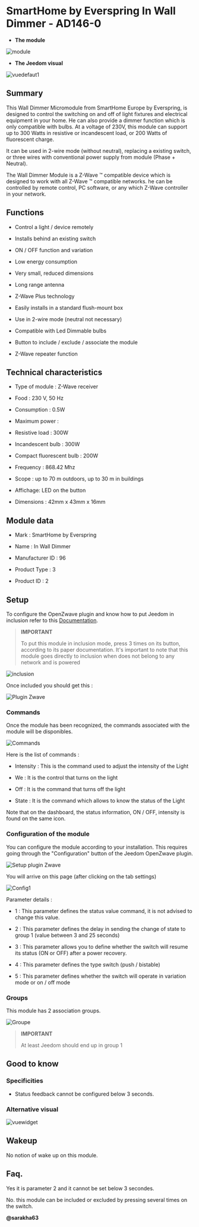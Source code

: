 SmartHome by Everspring In Wall Dimmer - AD146-0 
================================================



-   **The module**



![module](images/smarthomebyeverspring.AD146-0/module.jpg)



-   **The Jeedom visual**



![vuedefaut1](images/smarthomebyeverspring.AD146-0/vuedefaut1.jpg)



Summary 
------



This Wall Dimmer Micromodule from SmartHome Europe by
Everspring, is designed to control the switching on and off of
light fixtures and electrical equipment in your home. He can
also provide a dimmer function which is only
compatible with bulbs. At a voltage of 230V, this module can
support up to 300 Watts in resistive or incandescent load, or 200
Watts of fluorescent charge.

It can be used in 2-wire mode (without neutral), replacing a
existing switch, or three wires with conventional power supply from
module (Phase + Neutral).

The Wall Dimmer Module is a Z-Wave ™ compatible device which is
designed to work with all Z-Wave ™ compatible networks. he
can be controlled by remote control, PC software, or any
which Z-Wave controller in your network.



Functions 
---------



-   Control a light / device remotely

-   Installs behind an existing switch

-   ON / OFF function and variation

-   Low energy consumption

-   Very small, reduced dimensions

-   Long range antenna

-   Z-Wave Plus technology

-   Easily installs in a standard flush-mount box

-   Use in 2-wire mode (neutral not necessary)

-   Compatible with Led Dimmable bulbs

-   Button to include / exclude / associate the module

-   Z-Wave repeater function



Technical characteristics 
---------------------------



-   Type of module : Z-Wave receiver

-   Food : 230 V, 50 Hz

-   Consumption : 0.5W

-   Maximum power :

-   Resistive load : 300W

-   Incandescent bulb : 300W

-   Compact fluorescent bulb : 200W

-   Frequency : 868.42 Mhz

-   Scope : up to 70 m outdoors, up to 30 m in buildings

-   Affichage: LED on the button

-   Dimensions : 42mm x 43mm x 16mm



Module data 
-----------------



-   Mark : SmartHome by Everspring

-   Name : In Wall Dimmer

-   Manufacturer ID : 96

-   Product Type : 3

-   Product ID : 2



Setup 
-------------



To configure the OpenZwave plugin and know how to put Jeedom in
inclusion refer to this
[Documentation](https://doc.jeedom.com/en_US/plugins/automation%20protocol/openzwave/).



> **IMPORTANT**
>
> To put this module in inclusion mode, press 3 times on its
> button, according to its paper documentation. It's important to
> note that this module goes directly to inclusion when
> does not belong to any network and is powered



![inclusion](images/smarthomebyeverspring.AD146-0/inclusion.jpg)



Once included you should get this :



![Plugin Zwave](images/smarthomebyeverspring.AD146-0/information.jpg)



### Commands 



Once the module has been recognized, the commands associated with the module will be
disponibles.



![Commands](images/smarthomebyeverspring.AD146-0/commandes.jpg)



Here is the list of commands :



-   Intensity : This is the command used to adjust the intensity of the
    Light

-   We : It is the control that turns on the light

-   Off : It is the command that turns off the light

-   State : It is the command which allows to know the status of the
    Light



Note that on the dashboard, the status information, ON / OFF, intensity is
found on the same icon.



### Configuration of the module 



You can configure the module according to your
installation. This requires going through the "Configuration" button of the
Jeedom OpenZwave plugin.



![Setup plugin Zwave](images/plugin/bouton_configuration.jpg)



You will arrive on this page (after clicking on the tab
settings)



![Config1](images/smarthomebyeverspring.AD146-0/config1.jpg)



Parameter details :



-   1 : This parameter defines the status value command, it is not
    advised to change this value.

-   2 : This parameter defines the delay in sending the change of state to
    group 1 (value between 3 and 25 seconds)

-   3 : This parameter allows you to define whether the switch will resume its
    status (ON or OFF) after a power recovery.

-   4 : This parameter defines the type
    switch (push / bistable)

-   5 : This parameter defines whether the switch will operate in
    variation mode or on / off mode

### Groups 



This module has 2 association groups.



![Groupe](images/smarthomebyeverspring.AD146-0/groupe.jpg)



> **IMPORTANT**
>
> At least Jeedom should end up in group 1 

Good to know 
------------



### Specificities 



-   Status feedback cannot be configured below 3
    seconds. 

### Alternative visual 



![vuewidget](images//smarthomebyeverspring.AD146-0/vuewidget.jpg)



Wakeup 
------



No notion of wake up on this module.



Faq. 
------



Yes it is parameter 2 and it cannot be set below 3
secondes.



No. this module can be included or excluded by pressing several times
on the switch.



**@sarakha63**
